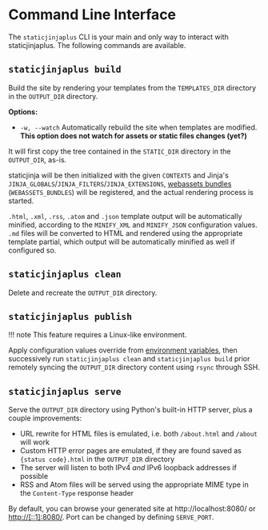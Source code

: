 # Command Line Interface

The `staticjinjaplus` CLI is your main and only way to interact with staticjinjaplus. The following commands are available.

## `staticjinjaplus build`

Build the site by rendering your templates from the `TEMPLATES_DIR` directory in the `OUTPUT_DIR` directory.

**Options:**

  - `-w, --watch` Automatically rebuild the site when templates are modified. **This option does not watch for assets or static files changes (yet?)**

It will first copy the tree contained in the `STATIC_DIR` directory in the `OUTPUT_DIR`, as-is.

staticjinja will be then initialized with the given `CONTEXTS` and Jinja's `JINJA_GLOBALS`/`JINJA_FILTERS`/`JINJA_EXTENSIONS`,
[webassets bundles](https://webassets.readthedocs.io/en/latest/bundles.html) (`WEBASSETS_BUNDLES`) will be registered, and
the actual rendering process is started.

`.html`, `.xml`, `.rss`, `.atom` and `.json` template output will be automatically minified, according to the `MINIFY_XML`
and `MINIFY_JSON` configuration values. `.md` files will be converted to HTML and rendered using the appropriate template
partial, which output will be automatically minified as well if configured so.

## `staticjinjaplus clean`

Delete and recreate the `OUTPUT_DIR` directory.

## `staticjinjaplus publish`

!!! note
    This feature requires a Linux-like environment.

Apply configuration values override from [environment variables](configuration.md#environment-variables), then successively run
`staticjinjaplus clean` and `staticjinjaplus build` prior remotely syncing the `OUTPUT_DIR` directory content using
`rsync` through SSH.

## `staticjinjaplus serve`

Serve the `OUTPUT_DIR` directory using Python's built-in HTTP server, plus a couple improvements:

  - URL rewrite for HTML files is emulated, i.e. both `/about.html` and `/about` will work
  - Custom HTTP error pages are emulated, if they are found saved as `{status code}.html` in the `OUTPUT_DIR` directory
  - The server will listen to both IPv4 *and* IPv6 loopback addresses if possible
  - RSS and Atom files will be served using the appropriate MIME type in the `Content-Type` response header

By default, you can browse your generated site at http://localhost:8080/ or [http://[::1]:8080/](http://[::1]:8080/).
Port can be changed by defining `SERVE_PORT`.
